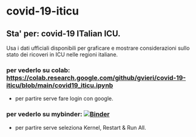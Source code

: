 # covid-19-iticu

## Sta' per: covid-19 ITalian ICU. 

Usa i dati ufficiali disponibili per graficare e mostrare considerazioni sullo stato dei ricoveri in ICU nelle regioni italiane. 


### per vederlo su colab: https://colab.research.google.com/github/gvieri/covid-19-iticu/blob/main/covid19_iticu.ipynb
* per partire serve fare login con google.


### per vederlo su mybinder: [![Binder](https://mybinder.org/badge_logo.svg)](https://mybinder.org/v2/gh/gvieri/covid-19-iticu/main?urlpath=apps%2Fcovid19_iticu.ipynb)
* per partire serve seleziona Kernel, Restart & Run All. 
 
